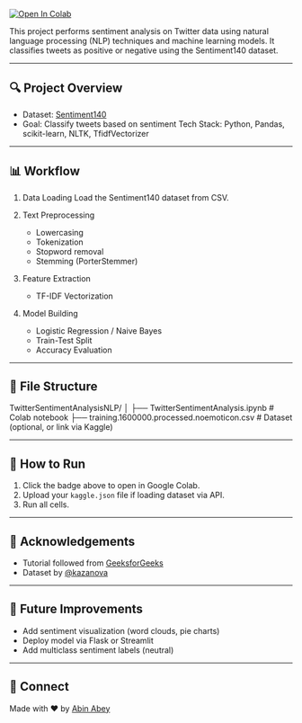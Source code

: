 
[![Open In Colab](https://colab.research.google.com/assets/colab-badge.svg)](https://colab.research.google.com/github/AbinTAbey/TwitterSentimentAnalysisNLP/blob/main/TwitterSentimentAnalysis.ipynb)

This project performs sentiment analysis on Twitter data using natural language processing (NLP) techniques and machine learning models. It classifies tweets as positive or negative using the Sentiment140 dataset.

---

## 🔍 Project Overview

- Dataset: [Sentiment140](https://www.kaggle.com/datasets/kazanova/sentiment140)
- Goal: Classify tweets based on sentiment
  Tech Stack: Python, Pandas, scikit-learn, NLTK, TfidfVectorizer

---

## 📊 Workflow

1. Data Loading
   Load the Sentiment140 dataset from CSV.

2. Text Preprocessing
   - Lowercasing  
   - Tokenization  
   - Stopword removal  
   - Stemming (PorterStemmer)

3. Feature Extraction
   - TF-IDF Vectorization

4. Model Building
   - Logistic Regression / Naive Bayes  
   - Train-Test Split  
   - Accuracy Evaluation

---

## 📂 File Structure
TwitterSentimentAnalysisNLP/
│
├── TwitterSentimentAnalysis.ipynb # Colab notebook
├── training.1600000.processed.noemoticon.csv # Dataset (optional, or link via Kaggle)

---

## 🚀 How to Run

1. Click the badge above to open in Google Colab.  
2. Upload your `kaggle.json` file if loading dataset via API.  
3. Run all cells.

---

## 📌 Acknowledgements

- Tutorial followed from [GeeksforGeeks](https://www.geeksforgeeks.org/)
- Dataset by [@kazanova](https://www.kaggle.com/datasets/kazanova)

---

## 🧠 Future Improvements

- Add sentiment visualization (word clouds, pie charts)  
- Deploy model via Flask or Streamlit  
- Add multiclass sentiment labels (neutral)

---

## 🤝 Connect

Made with ❤️ by [Abin Abey](https://github.com/AbinTAbey)

